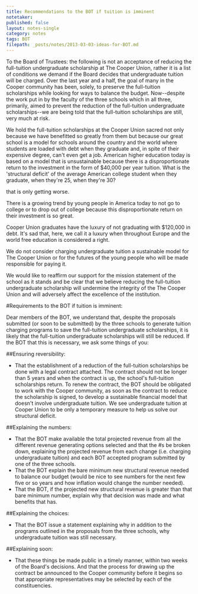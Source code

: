 ```yaml
---
title: Recommendations to the BOT if tuition is imminent
notetaker: 
published: false
layout: notes-single
category: notes
tags: BOT
filepath: _posts/notes/2013-03-03-ideas-for-BOT.md
---
```



To the Board of Trustees: the following is not an acceptance of reducing the full-tuition undergraduate scholarship at The Cooper Union, rather it is a list of conditions we demand if the Board decides that undergraduate tuition will be charged. Over the last year and a half, the goal of many in the Cooper community has been, solely, to preserve the full-tuition scholarships while looking for ways to balance the budget. Now--despite the work put in by the faculty of the three schools which in all three, primarily, aimed to prevent the reduction of the full-tuition undergraduate scholarships--we are being told that the full-tuition scholarships are still, very much at risk.

We hold the full-tuition scholarships at the Cooper Union sacred not only because we have benefitted so greatly from them but because our great school is a model for schools around the country and the world where students are loaded with debt when they graduate and, in spite of their expensive degree, can't even get a job. American higher education today is based on a model that is unsustainable because there is a disproportionate return to the investment in the form of $40,000 per year tuition. What is the 'structural deficit' of the average American college student when they graduate, when they're 25, when they're 30?

that is only getting worse.

There is a growing trend by young people in America today to not go to college or to drop out of college because this disproportionate return on their investment is so great.

Cooper Union graduates have the luxury of not graduating with $120,000 in debt. It's sad that, here, we call it a luxury when throughout Europe and the world free education is considered a right.


We do not consider charging undergraduate tuition a sustainable model for The Cooper Union or for the futures of the young people who will be made responsible for paying it. 

We would like to reaffirm our support for the mission statement of the school as it stands and be clear that we believe reducing the full-tuition undergraduate scholarship will undermine the integrity of the The Cooper Union and will adversely affect the excellence of the institution.

#Requirements to the BOT if tuition is imminent:

Dear members of the BOT,
we understand that, despite the proposals submitted (or soon to be submitted) by the three schools to generate tuition charging programs to save the full-tuition undergraduate scholarships, it is likely that the full-tuition undergraduate scholarships will still be reduced. If the BOT that this is necessary, we ask some things of you:

##Ensuring reversibility:
- That the establishment of a reduction of the full-tuition scholarships be done with a legal contract attached. The contract should not be longer than 5 years and when the contract is up, the school's full-tuition scholarships return. To renew the contract, the BOT should be obligated to work with the Cooper community, as soon as the contract to reduce the scholarship is signed, to develop a sustainable financial model that doesn't involve undergraduate tuition. We see undergraduate tuition at Cooper Union to be only a temporary measure to help us solve our structural deficit. 

##Explaining the numbers:
- That the BOT make available the total projected revenue from all the different revenue generating options selected and that the #s be broken down, explaining the projected revenue from each change (i.e. charging undergraduate tuition) and each BOT accepted program submitted by one of the three schools. 
- That the BOT explain the bare minimum new structural revenue needed to balance our budget (would be nice to see numbers for the next few five or so years and how inflation would change the number needed). 
- That the BOT, if the projected new structural revenue is greater than that bare minimum number, explain why that decision was made and what benefits that has.

##Explaining the choices:
- That the BOT issue a statement explaining why in addition to the programs outlined in the proposals from the three schools, why undergraduate tuition was still necessary.

##Explaining soon:
- That these things be made public in a timely manner, within two weeks of the Board's decisions. And that the process for drawing up the contract be announced to the Cooper community before it begins so that appropriate representatives may be selected by each of the constituencies.